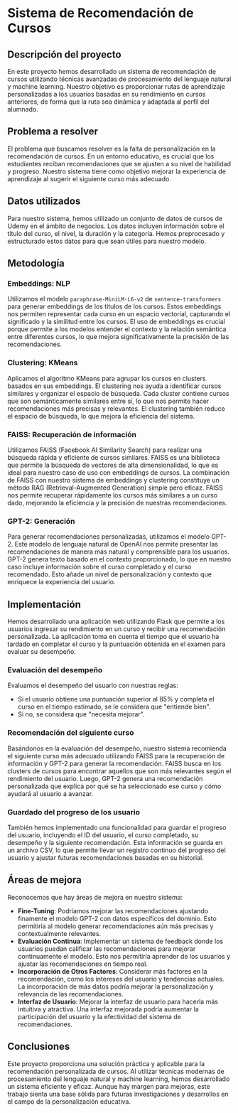 # Sistema de Recomendación de Cursos

## Descripción del proyecto

En este proyecto hemos desarrollado un sistema de recomendación de cursos utilizando técnicas avanzadas de procesamiento del lenguaje natural y machine learning. Nuestro objetivo es proporcionar rutas de aprendizaje  personalizadas a los usuarios basadas en su rendimiento en cursos anteriores, de forma que la ruta sea dinámica y adaptada al perfil del alumnado.

## Problema a resolver

El problema que buscamos resolver es la falta de personalización en la recomendación de cursos. En un entorno educativo, es crucial que los estudiantes reciban recomendaciones que se ajusten a su nivel de habilidad y progreso. Nuestro sistema tiene como objetivo mejorar la experiencia de aprendizaje al sugerir el siguiente curso más adecuado.

## Datos utilizados

Para nuestro sistema, hemos utilizado un conjunto de datos de cursos de Udemy en el ámbito de negocios. Los datos incluyen información sobre el título del curso, el nivel, la duración y la categoría. Hemos preprocesado y estructurado estos datos para que sean útiles para nuestro modelo.

## Metodología

### Embeddings: NLP

Utilizamos el modelo `paraphrase-MiniLM-L6-v2` de `sentence-transformers` para generar embeddings de los títulos de los cursos. Estos embeddings nos permiten representar cada curso en un espacio vectorial, capturando el significado y la similitud entre los cursos. El uso de embeddings es crucial porque permite a los modelos entender el contexto y la relación semántica entre diferentes cursos, lo que mejora significativamente la precisión de las recomendaciones.

### Clustering: KMeans

Aplicamos el algoritmo KMeans para agrupar los cursos en clusters basados en sus embeddings. El clustering nos ayuda a identificar cursos similares y organizar el espacio de búsqueda. Cada cluster contiene cursos que son semánticamente similares entre sí, lo que nos permite hacer recomendaciones más precisas y relevantes. El clustering también reduce el espacio de búsqueda, lo que mejora la eficiencia del sistema.

### FAISS: Recuperación de información

Utilizamos FAISS (Facebook AI Similarity Search) para realizar una búsqueda rápida y eficiente de cursos similares. FAISS es una biblioteca que permite la búsqueda de vectores de alta dimensionalidad, lo que es ideal para nuestro caso de uso con embeddings de cursos. La combinación de FAISS con nuestro sistema de embeddings y clustering constituye un método RAG (Retrieval-Augmented Generation) simple pero eficaz. FAISS nos permite recuperar rápidamente los cursos más similares a un curso dado, mejorando la eficiencia y la precisión de nuestras recomendaciones.

### GPT-2: Generación

Para generar recomendaciones personalizadas, utilizamos el modelo GPT-2. Este modelo de lenguaje natural de OpenAI nos permite presentar las recomendaciones de manera más natural y comprensible para los usuarios. GPT-2 genera texto basado en el contexto proporcionado, lo que en nuestro caso incluye información sobre el curso completado y el curso recomendado. Esto añade un nivel de personalización y contexto que enriquece la experiencia del usuario.

## Implementación

Hemos desarrollado una aplicación web utilizando Flask que permite a los usuarios ingresar su rendimiento en un curso y recibir una recomendación personalizada. La aplicación toma en cuenta el tiempo que el usuario ha tardado en completar el curso y la puntuación obtenida en el examen para evaluar su desempeño.

### Evaluación del desempeño

Evaluamos el desempeño del usuario con nuestras reglas:
- Si el usuario obtiene una puntuación superior al 85% y completa el curso en el tiempo estimado, se le considera que "entiende bien".
- Si no, se considera que "necesita mejorar".

### Recomendación del siguiente curso

Basándonos en la evaluación del desempeño, nuestro sistema recomienda el siguiente curso más adecuado utilizando FAISS para la recuperación de información y GPT-2 para generar la recomendación. FAISS busca en los clusters de cursos para encontrar aquellos que son más relevantes según el rendimiento del usuario. Luego, GPT-2 genera una recomendación personalizada que explica por qué se ha seleccionado ese curso y cómo ayudará al usuario a avanzar.

### Guardado del progreso de los usuario

También hemos implementado una funcionalidad para guardar el progreso del usuario, incluyendo el ID del usuario, el curso completado, su desempeño y la siguiente recomendación. Esta información se guarda en un archivo CSV, lo que permite llevar un registro continuo del progreso del usuario y ajustar futuras recomendaciones basadas en su historial.

## Áreas de mejora

Reconocemos que hay áreas de mejora en nuestro sistema:
- **Fine-Tuning**: Podríamos mejorar las recomendaciones ajustando finamente el modelo GPT-2 con datos específicos del dominio. Esto permitiría al modelo generar recomendaciones aún más precisas y contextualmente relevantes.
- **Evaluación Continua**: Implementar un sistema de feedback donde los usuarios puedan calificar las recomendaciones para mejorar continuamente el modelo. Esto nos permitiría aprender de los usuarios y ajustar las recomendaciones en tiempo real.
- **Incorporación de Otros Factores**: Considerar más factores en la recomendación, como los intereses del usuario y tendencias actuales. La incorporación de más datos podría mejorar la personalización y relevancia de las recomendaciones.
- **Interfaz de Usuario**: Mejorar la interfaz de usuario para hacerla más intuitiva y atractiva. Una interfaz mejorada podría aumentar la participación del usuario y la efectividad del sistema de recomendaciones.

## Conclusiones

Este proyecto proporciona una solución práctica y aplicable para la recomendación personalizada de cursos. Al utilizar técnicas modernas de procesamiento del lenguaje natural y machine learning, hemos desarrollado un sistema eficiente y eficaz. Aunque hay margen para mejoras, este trabajo sienta una base sólida para futuras investigaciones y desarrollos en el campo de la personalización educativa.
